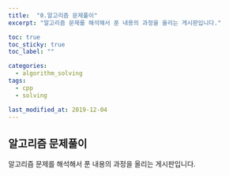 ```yaml
---
title:  "0.알고리즘 문제풀이"
excerpt: "알고리즘 문제를 해석해서 푼 내용의 과정을 올리는 게시판입니다."

toc: true
toc_sticky: true
toc_label: ""

categories:
  - algorithm_solving
tags:
  - cpp
  - solving

last_modified_at: 2019-12-04
---
```


## 알고리즘 문제풀이

알고리즘 문제를 해석해서 푼 내용의 과정을 올리는 게시판입니다.

